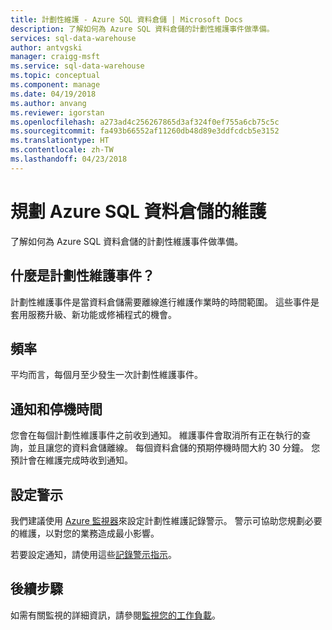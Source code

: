 ```yaml
---
title: 計劃性維護 - Azure SQL 資料倉儲 | Microsoft Docs
description: 了解如何為 Azure SQL 資料倉儲的計劃性維護事件做準備。
services: sql-data-warehouse
author: antvgski
manager: craigg-msft
ms.service: sql-data-warehouse
ms.topic: conceptual
ms.component: manage
ms.date: 04/19/2018
ms.author: anvang
ms.reviewer: igorstan
ms.openlocfilehash: a273ad4c256267865d3af324f0ef755a6cb75c5c
ms.sourcegitcommit: fa493b66552af11260db48d89e3ddfcdcb5e3152
ms.translationtype: HT
ms.contentlocale: zh-TW
ms.lasthandoff: 04/23/2018
---
```

# <a name="planning-for-maintenance-on-your-azure-sql-data-warehouse"></a>規劃 Azure SQL 資料倉儲的維護

了解如何為 Azure SQL 資料倉儲的計劃性維護事件做準備。

## <a name="what-is-a-planned-maintenance-event"></a>什麼是計劃性維護事件？
計劃性維護事件是當資料倉儲需要離線進行維護作業時的時間範圍。 這些事件是套用服務升級、新功能或修補程式的機會。 

## <a name="frequency"></a>頻率
平均而言，每個月至少發生一次計劃性維護事件。 

## <a name="notifications-and-downtime"></a>通知和停機時間
您會在每個計劃性維護事件之前收到通知。 維護事件會取消所有正在執行的查詢，並且讓您的資料倉儲離線。 每個資料倉儲的預期停機時間大約 30 分鐘。 您預計會在維護完成時收到通知。 

## <a name="setting-up-alerts"></a>設定警示

我們建議使用 [Azure 監視器](../monitoring-and-diagnostics/monitoring-activity-log-alerts-on-service-notifications.md)來設定計劃性維護記錄警示。 警示可協助您規劃必要的維護，以對您的業務造成最小影響。 

若要設定通知，請使用這些[記錄警示指示](../monitoring-and-diagnostics/monitoring-activity-log-alerts-on-service-notifications.md)。 

## <a name="next-steps"></a>後續步驟
如需有關監視的詳細資訊，請參閱[監視您的工作負載](sql-data-warehouse-manage-monitor.md)。
